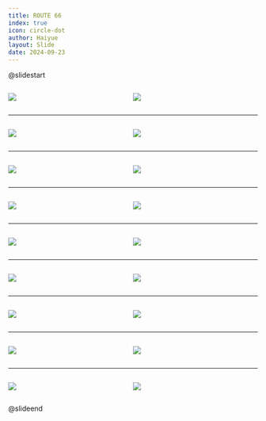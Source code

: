 ```yaml
---
title: ROUTE 66
index: true
icon: circle-dot
author: Haiyue
layout: Slide
date: 2024-09-23
---
```

 
@slidestart

<div style="display:flex">
<div style="flex:1">

![](https://raw.githubusercontent.com/yclord/reading/refs/heads/master/english/Level-W/ROUTE%2066/001.webp)
</div>
<div style="flex:1">

![](https://raw.githubusercontent.com/yclord/reading/refs/heads/master/english/Level-W/ROUTE%2066/002.webp)
</div>
</div>

---

<div style="display:flex">
<div style="flex:1">

![](https://raw.githubusercontent.com/yclord/reading/refs/heads/master/english/Level-W/ROUTE%2066/003.webp)
</div>
<div style="flex:1">

![](https://raw.githubusercontent.com/yclord/reading/refs/heads/master/english/Level-W/ROUTE%2066/004.webp)
</div>
</div>

---

<div style="display:flex">
<div style="flex:1">

![](https://raw.githubusercontent.com/yclord/reading/refs/heads/master/english/Level-W/ROUTE%2066/005.webp)
</div>
<div style="flex:1">

![](https://raw.githubusercontent.com/yclord/reading/refs/heads/master/english/Level-W/ROUTE%2066/006.webp)
</div>
</div>

---

<div style="display:flex">
<div style="flex:1">

![](https://raw.githubusercontent.com/yclord/reading/refs/heads/master/english/Level-W/ROUTE%2066/007.webp)
</div>
<div style="flex:1">

![](https://raw.githubusercontent.com/yclord/reading/refs/heads/master/english/Level-W/ROUTE%2066/008.webp)
</div>
</div>

---

<div style="display:flex">
<div style="flex:1">

![](https://raw.githubusercontent.com/yclord/reading/refs/heads/master/english/Level-W/ROUTE%2066/009.webp)
</div>
<div style="flex:1">

![](https://raw.githubusercontent.com/yclord/reading/refs/heads/master/english/Level-W/ROUTE%2066/010.webp)
</div>
</div>

---

<div style="display:flex">
<div style="flex:1">

![](https://raw.githubusercontent.com/yclord/reading/refs/heads/master/english/Level-W/ROUTE%2066/011.webp)
</div>
<div style="flex:1">

![](https://raw.githubusercontent.com/yclord/reading/refs/heads/master/english/Level-W/ROUTE%2066/012.webp)
</div>
</div>

---

<div style="display:flex">
<div style="flex:1">

![](https://raw.githubusercontent.com/yclord/reading/refs/heads/master/english/Level-W/ROUTE%2066/013.webp)
</div>
<div style="flex:1">

![](https://raw.githubusercontent.com/yclord/reading/refs/heads/master/english/Level-W/ROUTE%2066/014.webp)
</div>
</div>

---

<div style="display:flex">
<div style="flex:1">

![](https://raw.githubusercontent.com/yclord/reading/refs/heads/master/english/Level-W/ROUTE%2066/015.webp)
</div>
<div style="flex:1">

![](https://raw.githubusercontent.com/yclord/reading/refs/heads/master/english/Level-W/ROUTE%2066/016.webp)
</div>
</div>

---

<div style="display:flex">
<div style="flex:1">

![](https://raw.githubusercontent.com/yclord/reading/refs/heads/master/english/Level-W/ROUTE%2066/017.webp)
</div>
<div style="flex:1">

![](https://raw.githubusercontent.com/yclord/reading/refs/heads/master/english/Level-W/ROUTE%2066/018.webp)
</div>
</div>

@slideend